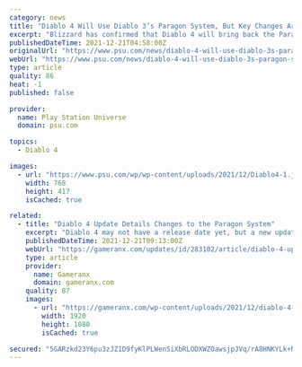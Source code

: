 ```yaml
---
category: news
title: "Diablo 4 Will Use Diablo 3’s Paragon System, But Key Changes Are Planned"
excerpt: "Blizzard has confirmed that Diablo 4 will bring back the Paragon system from Diablo 3, but with major changes planned."
publishedDateTime: 2021-12-21T04:58:00Z
originalUrl: "https://www.psu.com/news/diablo-4-will-use-diablo-3s-paragon-system-but-key-changes-are-planned/"
webUrl: "https://www.psu.com/news/diablo-4-will-use-diablo-3s-paragon-system-but-key-changes-are-planned/"
type: article
quality: 86
heat: -1
published: false

provider:
  name: Play Station Universe
  domain: psu.com

topics:
  - Diablo 4

images:
  - url: "https://www.psu.com/wp/wp-content/uploads/2021/12/Diablo4-1.jpeg"
    width: 768
    height: 417
    isCached: true

related:
  - title: "Diablo 4 Update Details Changes to the Paragon System"
    excerpt: "Diablo 4 may not have a release date yet, but a new update from Blizzard is already detailing some major changes to the Paragon system."
    publishedDateTime: 2021-12-21T09:13:00Z
    webUrl: "https://gameranx.com/updates/id/283102/article/diablo-4-update-details-changes-to-the-paragon-system/"
    type: article
    provider:
      name: Gameranx
      domain: gameranx.com
    quality: 87
    images:
      - url: "https://gameranx.com/wp-content/uploads/2021/12/diablo-4-classes-best.jpg"
        width: 1920
        height: 1080
        isCached: true

secured: "5GARzkd23Y6pu3zJZ1D9fyKlPLWenSiXbRLODXWZOawsjpJVq/rA8HNKYLk+NaG2TQt6SIJxvOYLqUFO5P1s9sD7uzdYruAgtYDKXg6LPl7uSk+abKXCwrHknT4oBEMgX2BKWpECINKugPm6LbIT+WTilFbVqBP9Pwp8gWbsRkywMdMtwiT4c61x1IuWa4G6B8xnetJOe4wcGVZiT16xG9sTlunYtSaFLT9EYojOb/XIHvkhfenBH1DjQE53l4T1aNhpsIyWni2DHAnXesnwQ13oIG1uGoblcmMeu0D2M52m+f/wpJX09hyROSUgK5zuyjlQc7Zx4+0ex065KbdHzJeMiog00C9652vguMkVv08=;TPt/uybeWxw26fkF5jqDQQ=="
---
```


